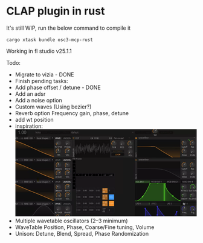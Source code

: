 # CLAP plugin in rust

It's still WIP, run the below command to compile it

```
cargo xtask bundle osc3-mcp-rust
```

Working in fl studio v25.1.1

Todo:
- Migrate to vizia - DONE
- Finish pending tasks:
- Add phase offset / detune - DONE
- Add an adsr
- Add a noise option
- Custom waves (Using bezier?)
- Reverb option Frequency gain, phase, detune
- add wt position
- inspiration: 
![img_1.png](img_1.png)
- Multiple wavetable oscillators (2–3 minimum)
-  WaveTable Position, Phase, Coarse/Fine tuning, Volume
-  Unison: Detune, Blend, Spread, Phase Randomization
